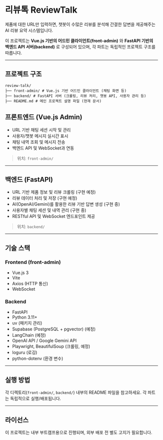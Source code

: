 # 리뷰톡 ReviewTalk

제품에 대한 URL만 입력하면, 챗봇이 수많은 리뷰를 분석해 간결한 답변을 제공해주는 AI 리뷰 요약 시스템입니다.

이 프로젝트는 **Vue.js 기반의 어드민 클라이언트(front-admin)** 와 **FastAPI 기반의 백엔드 API 서버(backend)** 로 구성되어 있으며, 각 파트는 독립적인 프로젝트 구조를 따릅니다.

---

## 프로젝트 구조

```
review-talk/
├── front-admin/ # Vue.js 기반 어드민 클라이언트 (채팅 화면 등)
├── backend/ # FastAPI 서버 (크롤링, 리뷰 처리, 챗봇 API, 사용자 관리 등)
├── README.md # 메인 프로젝트 설명 파일 (현재 문서)

```

## 프론트엔드 (Vue.js Admin)

-   URL 기반 채팅 세션 시작 및 관리
-   사용자/챗봇 메시지 실시간 표시
-   채팅 내역 조회 및 메시지 전송
-   백엔드 API 및 WebSocket과 연동

> 위치: `front-admin/`

---

## 백엔드 (FastAPI)

-   URL 기반 제품 정보 및 리뷰 크롤링 (구현 예정)
-   리뷰 데이터 처리 및 저장 (구현 예정)
-   AI(OpenAI/Gemini)를 활용한 리뷰 기반 답변 생성 (구현 중)
-   사용자별 채팅 세션 및 내역 관리 (구현 중)
-   RESTful API 및 WebSocket 엔드포인트 제공

> 위치: `backend/`

---

## 기술 스택

### Frontend (front-admin)
-   Vue.js 3
-   Vite
-   Axios (HTTP 통신)
-   WebSocket

### Backend
-   FastAPI
-   Python 3.11+
-   uv (패키지 관리)
-   Supabase (PostgreSQL + pgvector) (예정)
-   LangChain (예정)
-   OpenAI API / Google Gemini API
-   Playwright, BeautifulSoup (크롤링, 예정)
-   loguru (로깅)
-   python-dotenv (환경 변수)

---

## 실행 방법

각 디렉토리(`front-admin/`, `backend/`) 내부의 README 파일을 참고하세요. 
각 파트는 독립적으로 실행/배포됩니다.

---

## 라이선스
이 프로젝트는 내부 부트캠프용으로 진행되며, 외부 배포 전 별도 고지가 필요합니다.
